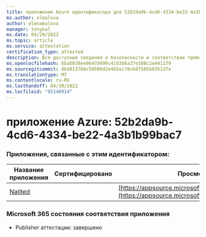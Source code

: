 ```yaml
---
title: приложение Azure идентификатора для 52b2da9b-4cd6-4334-be22-4a3b1b99bac7
ms.author: elmalova
author: elenamalova
manager: tonybal
ms.date: 04/29/2022
ms.topic: article
ms.service: attestation
certification_type: attested
description: Все доступные сведения о безопасности и соответствии требованиям для 52b2da9b-4cd6-4334-be22-4a3b1b99bac7.
ms.openlocfilehash: 6bab038ee9647d490c41d3b6a37e508c2e4411f9
ms.sourcegitcommit: db48137bbc58500d2e4b5ec78cb8f585b835237e
ms.translationtype: MT
ms.contentlocale: ru-RU
ms.lasthandoff: 04/30/2022
ms.locfileid: "65148914"
---
```

# <a name="azure-app-id-52b2da9b-4cd6-4334-be22-4a3b1b99bac7"></a>приложение Azure: 52b2da9b-4cd6-4334-be22-4a3b1b99bac7


### <a name="apps-associated-with-this-id"></a>Приложения, связанные с этим идентификатором:
| **Название приложения** | **Сертифицировано** | **Просмотр в AppSource** |
|--------------|---------------|-----------------------|
| [Nailted](../forward/WA200003375.md) |  | [https://appsource.microsoft.com/product/office/WA200003375](https://appsource.microsoft.com/product/office/WA200003375) |

### <a name="microsoft-365-app-compliance-status"></a>Microsoft 365 состояния соответствия приложения
- Publisher аттестации: завершено
